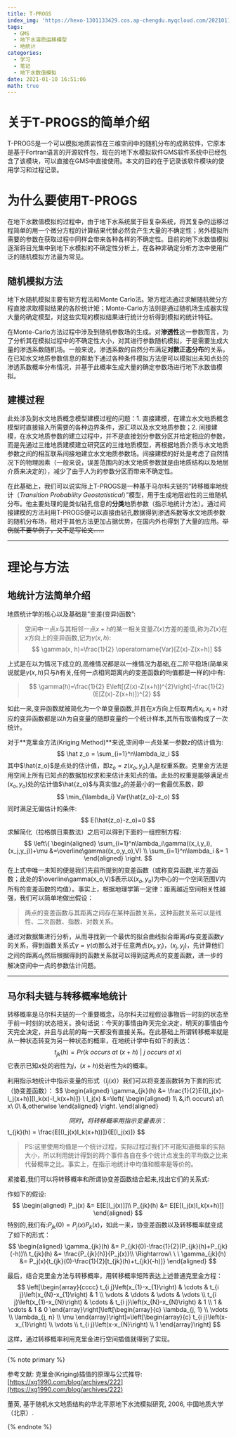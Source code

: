 ```yaml
---
title: T-PROGS
index_img: 'https://hexo-1301133429.cos.ap-chengdu.myqcloud.com/20210110170339.png'
tags:
  - GMS
  - 地下水溶质运移模型
  - 地统计
categories:
  - 学习
  - 笔记
  - 地下水数值模拟
date: 2021-01-10 16:51:06
math: true
---
```



# 关于T-PROGS的简单介绍
T-PROGS是一个可以模拟地质岩性在三维空间中的随机分布的成熟软件，它原本是基于Fortran语言的开源软件包，现在的地下水模拟软件GMS软件系统中已经包含了该模块，可以直接在GMS中直接使用。本文的目的在于记录该软件模块的使用学习和过程记录。

# 为什么要使用T-PROGS

在地下水数值模拟的过程中，由于地下水系统属于巨复杂系统，将其复杂的运移过程简单的用一个微分方程的计算结果代替必然会产生大量的不确定性；另外模拟所需要的参数在获取过程中同样会带来各种各样的不确定性。目前的地下水数值模拟逐渐将目光集中到地下水模拟的不确定性分析上，在各种非确定分析方法中使用广泛的随机模拟方法最为常见。

## 随机模拟方法
地下水随机模拟主要有矩方程法和Monte Carlo法。矩方程法通过求解随机微分方程直接求取模拟结果的各阶统计矩；Monte-Carlo方法则是通过随机场生成器实现大量的确定模型，对这些实现的模拟结果进行统计分析得到模拟的统计特征。

在Monte-Carlo方法过程中涉及到随机参数场的生成。对**渗透性**这一参数而言，为了分析其在模拟过程中的不确定性大小，对其进行参数随机模拟，于是需要生成大量的渗透系数随机场。一般来说，渗透系数的自然分布满足**对数正态分布**的关系，在已知水文地质参数信息的帮助下通过各种条件模拟方法便可以模拟出未知点处的渗透系数概率分布情况，并基于此概率生成大量的确定参数场进行地下水数值模拟。

## 建模过程

此处涉及到水文地质概念模型建模过程的问题：1. 直接建模，在建立水文地质概念模型时直接输入所需要的各种边界条件，源汇项以及水文地质参数；2. 间接建模，在水文地质参数的建立过程中，并不是直接划分参数分区并给定相应的参数，而是先通过三维地质建模建立研究区的三维地质模型，再根据地质介质与水文地质参数之间的相互联系间接地建立水文地质参数场。间接建模的好处是考虑了自然情况下的物理因素（一般来说，误差范围内的水文地质参数就是由地质结构以及地层介质来决定的），减少了由于人为的参数分区而带来不确定性。

在此基础上，我们可以说实际上T-PROGS是一种基于马尔科夫链的“转移概率地统计（_Transition Probability Geostatistical_）”模型，用于生成地层岩性的三维随机分布。他主要处理的是类似钻孔信息的**分类**地质参数（指示地统计方法）。通过间接建模的方法利用T-PROGS便可以直接由钻孔数据得到渗透系数等水文地质参数的随机分布场，相对于其他方法更加占据优势，在国内外也得到了大量的应用。~~举例就不要举例了，又不是写论文......~~

* * *

# 理论与方法

## 地统计方法简单介绍

地质统计学的核心以及基础是”变差(变异)函数”:

>空间中一点$x$与其相邻一点$x+h$的某一相关变量$Z(x)$方差的差值,称为$Z(x)$在$x$方向上的变异函数,记为$\gamma(x,h)$:  
>$$
>\gamma(x, h)=\frac{1}{2} \operatorname{Var}[Z(x)-Z(x+h)]
>$$

上式是在以为情况下成立的,高维情况都是以一维情况为基础,在二阶平稳场(简单来说就是$\gamma(x,h)$只与$h$有关,任何一点相同距离内的变差函数的均值都是一样的)中有:

>$$
>\gamma(h)=\frac{1}{2} E\left[(Z(x)-Z(x+h))^{2}\right]-\frac{1}{2}(E[Z(x)-Z(x+h)])^{2}
>$$

如此一来,变异函数就被简化为一个单变量函数,并且在$x$方向上任取两点$x_i,x_i+h$对应的变异函数都是以$h$为自变量的随即变量的一个统计样本,其所有取值构成了一次统计。

对于**克里金方法(Kriging Method)**来说,空间中一点处某一参数$z$的估计值为:
$$
\hat z_o = \sum_{i=1}^n\lambda_iz_i
$$
其中$\hat{z_o}$是点处的估计值，即$z_o=z(x_o,y_o)$,$λ_i$是权重系数。克里金方法是用空间上所有已知点的数据加权求和来估计未知点的值。此处的权重是能够满足点 $(x_o,y_o)$处的估计值$\hat{z_o}$与真实值$z_o$的差最小的一套最优系数，即
$$
\min_{\lambda_i} Var(\hat{z_o}-z_o)
$$
同时满足无偏估计的条件:
$$
E(\hat{z_o}-z_o)=0
$$
求解简化（拉格朗日乘数法）之后可以得到下面的一组控制方程:
$$
\left\{
    \begin{aligned}
        \sum_{i=1}^n\lambda_i\gamma((x_i,y_i),(x_j,y_j))+\mu &=\overline\gamma((x_o,y_o),V) \\
        \sum_{i=1}^n\lambda_i &= 1
    \end{aligned}
\right.
$$
在上式中唯一未知的便是我们先前所提到的变差函数（或称变异函数,半方差函数；此处的$\overline\gamma(x_o,V)$表示以$(x_o,y_o)$为中心的一个空间范围$V$内所有的变差函数的均值）。事实上，根据地理学第一定律：距离越近空间相关性越强，我们可以简单地做出假设：

> 两点的变差函数与其距离之间存在某种函数关系，这种函数关系可以是线性、二次函数、指数、对数关系。

通过对数据集进行分析，从而寻找到一个最优的拟合曲线拟合距离$d$与变差函数$\gamma$的关系，得到函数关系式$\gamma = \gamma(d)$那么对于任意两点$(x_i,y_i)$，$(x_j,y_j)$，先计算他们之间的距离$d_{ij}$然后根据得到的函数关系就可以得到这两点的变差函数，进一步的解决空间中一点的参数估计问题。

* * *

## 马尔科夫链与转移概率地统计

转移概率是马尔科夫链的一个重要概念，马尔科夫过程假设事物后一时刻的状态至于前一时刻的状态相关。换句话说：今天的事情由昨天完全决定，明天的事情由今天完全决定，并且与此前的每一天都没有直接关系。在此基础上所谓转移概率就是从一种状态转变为另一种状态的概率，在地统计学中有如下的表达：
$$
t_{jk}(h) = Pr(k\ occurs\ at\ (x+h)\ |\ j\ occurs\ at\ x)
$$
它表示已知$x$处的岩性为$j$，$(x+h)$处岩性为$k$的概率。

利用指示地统计中指示变量的形式（$I_j(x)$）我们可以将变差函数转为下面的形式（协变差函数）：
$$
\begin{aligned}
    \gamma_{jk}(h) &= \frac{1}{2}E{[I_j(x)-I_j(x+h)][I_k(x)-I_k(x+h)]} \\
    I_j(x) &=\left\{
        \begin{aligned}
            1\ &,if\ occurs\ at\ x\\
            0\ &,otherwise
        \end{aligned}
    \right.
\end{aligned}
    
$$
同时，将转移概率用指示变量表示：
$$
t_{jk}(h) = \frac{E[(I_j(x)I_k(x+h))]}{E[I_j(x)]}
$$

> PS:这里使用均值是一个统计过程，实际过程过我们不可能知道概率的实际大小，所以利用统计得到的两个事件各自在多个统计点发生的平均数之比来代替概率之比。事实上，在指示地统计中均值和概率是等价的。

紧接着,我们可以将转移概率和所谓协变差函数结合起来,找出它们的关系式:

作如下的假设:
$$
\begin{aligned}
    P_j(x) &= E[E[I_j(x)]]\\
    P_{jk}(h) &= E[E[I_j(x)I_k(x+h)]]
\end{aligned}
$$
特别的,我们有:$P_{jk}(0) = P_j(x)P_k(x)$，如此一来，协变差函数以及转移概率就变成了如下的形式：
$$
\begin{aligned}
    \gamma_{jk}(h) &= P_{jk}(0)-\frac{1}{2}(P_{jk}(h)+P_{jk}(-h))\\
    t_{jk}(h) &= \frac{P_{jk}(h)}{P_j(x)}\\
    \Rightarrow\ \ \ \gamma_{jk}(h) &= P_j(x){t_{jk}(0)-\frac{1}{2}[t_{jk}(h)+t_{jk}(-h)]}
\end{aligned}
$$

最后，结合克里金方法与转移概率，用转移概率矩阵表达上述普通克里金方程：
$$
\left[\begin{array}{cccc}
t_{i j}\left(x_{1}-x_{1}\right) & \cdots & t_{i j}\left(x_{N}-x_{1}\right) & 1 \\
\vdots & \ddots & \vdots & \vdots \\
t_{i j}\left(x_{1}-x_{N}\right) & \cdots & t_{i j}\left(x_{N}-x_{N}\right) & 1 \\
1 & \cdots & 1 & 0
\end{array}\right]\left[\begin{array}{c}
\lambda_{j, 1} \\
\vdots \\
\lambda_{j, n} \\
\mu
\end{array}\right]=\left[\begin{array}{c}
t_{i j}\left(x-x_{1}\right) \\
\vdots \\
t_{i j}\left(x-x_{N}\right) \\
1
\end{array}\right]
$$

这样，通过转移概率利用克里金进行空间插值就得到了实现。

* * *

{% note primary %}

参考文献:
克里金(Kriging)插值的原理与公式推导:[https://xg1990.com/blog/archives/222](https://xg1990.com/blog/archives/222)

董英, 基于随机水文地质结构的华北平原地下水流模拟研究, 2006, 中国地质大学（北京）. 

{% endnote %}

